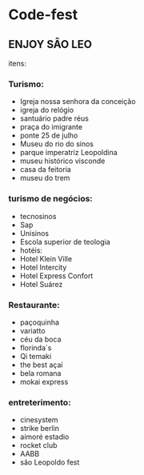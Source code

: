 # Code-fest

## ENJOY SÂO LEO 

itens:
  
### Turismo:

- Igreja nossa senhora da conceição 
- igreja do relógio
- santuário padre réus
- praça do imigrante
- ponte 25 de julho
- Museu do rio do sinos
- parque imperatriz Leopoldina
- museu histórico visconde
- casa da feitoria
- museu do trem

### turismo de negócios:
- tecnosinos
- Sap
- Unisinos
- Escola superior de teologia
- hotéis:
- Hotel Klein Ville
- Hotel Intercity
- Hotel Express Confort
- Hotel Suárez

### Restaurante:
- paçoquinha
- variatto
- céu da boca
- florinda`s
- Qi temaki
- the best açaí
- bela romana
- mokai express

### entreterimento:
- cinesystem
- strike berlin
- aimoré estadio
- rocket club
- AABB
- são Leopoldo fest









